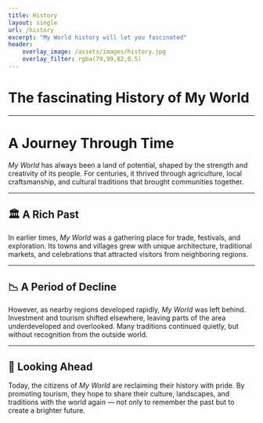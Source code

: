 ```yaml
---
title: History
layout: single 
url: /history
excerpt: "My World history will let you fascinated"
header:
    overlay_image: /assets/images/history.jpg
    overlay_filter: rgba(79,99,82,0.5)
---
```


# The fascinating History of My World 

---

# A Journey Through Time

*My World* has always been a land of potential, shaped by the strength and creativity of its people. For centuries, it thrived through agriculture, local craftsmanship, and cultural traditions that brought communities together.  

---

## 🏛 A Rich Past
In earlier times, *My World* was a gathering place for trade, festivals, and exploration. Its towns and villages grew with unique architecture, traditional markets, and celebrations that attracted visitors from neighboring regions.  

---

## 📉 A Period of Decline
However, as nearby regions developed rapidly, *My World* was left behind. Investment and tourism shifted elsewhere, leaving parts of the area underdeveloped and overlooked. Many traditions continued quietly, but without recognition from the outside world.  

---

## 🌅 Looking Ahead
Today, the citizens of *My World* are reclaiming their history with pride. By promoting tourism, they hope to share their culture, landscapes, and traditions with the world again — not only to remember the past but to create a brighter future.  